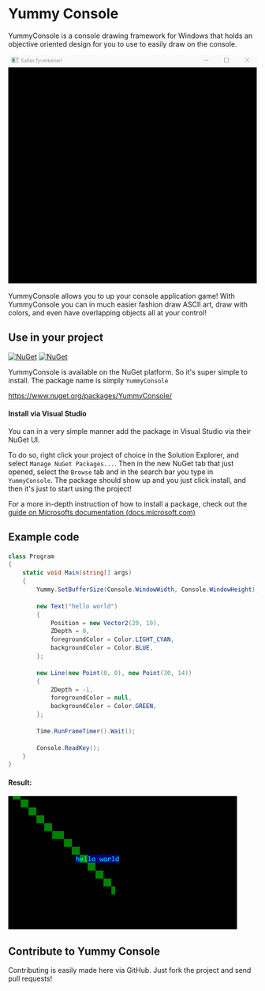 # Yummy Console
YummyConsole is a console drawing framework for Windows that holds an objective oriented design for you to use to easily draw on the console.

![fireworks example](devlog/fireworks.gif)

YummyConsole allows you to up your console application game! With YummyConsole you can in much easier fashion draw ASCII art, draw with colors, and even have overlapping objects all at your control!

## Use in your project

[![NuGet](https://img.shields.io/nuget/v/YummyConsole.svg?style=flat-square)](https://www.nuget.org/packages/YummyConsole/) [![NuGet](https://img.shields.io/nuget/dt/YummyConsole.svg?style=flat-square)](https://www.nuget.org/packages/YummyConsole/)

YummyConsole is available on the NuGet platform. So it's super simple to install. The package name is simply `YummyConsole`

https://www.nuget.org/packages/YummyConsole/

#### Install via Visual Studio

You can in a very simple manner add the package in Visual Studio via their NuGet UI.

To do so, right click your project of choice in the Solution Explorer, and select `Manage NuGet Packages...`. Then in the new NuGet tab that just opened, select the `Browse` tab and in the search bar you type in `YummyConsole`. The package should show up and you just click install, and then it's just to start using the project!

For a more in-depth instruction of how to install a package, check out the [guide on Microsofts documentation (docs.microsoft.com)](https://docs.microsoft.com/en-us/nuget/tools/package-manager-ui#finding-and-installing-a-package)

## Example code

```csharp
class Program
{
	static void Main(string[] args)
	{
		Yummy.SetBufferSize(Console.WindowWidth, Console.WindowHeight);

		new Text("hello world")
		{
			Position = new Vector2(20, 10),
			ZDepth = 0,
			foregroundColor = Color.LIGHT_CYAN,
			backgroundColor = Color.BLUE,
		};

		new Line(new Point(0, 0), new Point(30, 14))
		{
			ZDepth = -1,
			foregroundColor = null,
			backgroundColor = Color.GREEN,
		};

		Time.RunFrameTimer().Wait();

		Console.ReadKey();
	}
}
```

#### Result:

![screenshot of code above](devlog/example-01-screenshot.png)

## Contribute to Yummy Console

Contributing is easily made here via GitHub. Just fork the project and send pull requests!
